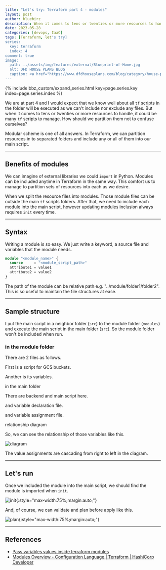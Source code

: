 ```yaml
---
title: "Let's try: Terraform part 4 - modules"
layout: post
author: bluebirz
description: When it comes to tens or twenties or more resources to handle, it could be many tf scripts to manage.
date: 2023-05-28
categories: [devops, IaaC]
tags: [Terraform, let's try]
series:
  key: terraform
  index: 4
comment: true
image:
  path: ../assets/img/features/external/Blueprint-of-Home.jpg
  alt: DFD HOUSE PLANS BLOG
  caption: <a href="https://www.dfdhouseplans.com/blog/category/house-plans/">DFD HOUSE PLANS BLOG</a>
---
```


{% include bbz_custom/expand_series.html key=page.series.key index=page.series.index %}

We are at part 4 and I would expect that we know well about all `tf` scripts in the folder will be executed as we can't include nor exclude any files. But when it comes to tens or twenties or more resources to handle, it could be many `tf` scripts to manage. How should we partition them not to confuse ourselves?

Modular scheme is one of all answers. In Terraform, we can partition resources in to separated folders and include any or all of them into our main script.

---

## Benefits of modules

We can imagine of external libraries we could `import` in Python. Modules can be included anytime in Terraform in the same way. This comfort us to manage to partition sets of resources into each as we desire.

When we split the resource files into modules. Those module files can be outside the main `tf` scripts folders. After that, we need to include each module into the main script, however updating modules inclusion always requires `init` every time.

---

## Syntax

Writing a module is so easy. We just write a keyword, a source file and variables that the module needs.

```terraform
module "<module_name>" {
  source     = "<module_script_path>"
  attribute1 = value1
  attribute2 = value2 
}
```

The path of the module can be relative path e.g. "../module/folder1/folder2". This is so useful to maintain the file structures at ease.

---

## Sample structure

<script src="https://gist.github.com/bluebirz/7a960260816793a8fc49c98b6ca3f388.js?file=tree.md"></script>

I put the main script in a neighbor folder (`src`) to the module folder (`modules`) and execute the main script in the main folder (`src`). So the module folder won't be included when run.

### in the module folder

There are 2 files as follows.

First is a script for GCS buckets.

<script src="https://gist.github.com/bluebirz/7a960260816793a8fc49c98b6ca3f388.js?file=gcs.tf"></script>

Another is its variables.

<script src="https://gist.github.com/bluebirz/7a960260816793a8fc49c98b6ca3f388.js?file=module_variables.tf"></script>
in the main folder

There are backend and main script here.
<script src="https://gist.github.com/bluebirz/7a960260816793a8fc49c98b6ca3f388.js?file=main.tf"></script>

and variable declaration file.

<script src="https://gist.github.com/bluebirz/7a960260816793a8fc49c98b6ca3f388.js?file=main_variables.tf"></script>

and variable assignment file.
<script src="https://gist.github.com/bluebirz/7a960260816793a8fc49c98b6ca3f388.js?file=var-dev.tfvars"></script>

relationship diagram

So, we can see the relationship of those variables like this.

![diagram](https://bluebirzdotnet.s3.ap-southeast-1.amazonaws.com/terraform/p4/terraform-module.drawio.png)

The value assignments are cascading from right to left in the diagram.

---

## Let's run

Once we included the module into the main script, we should find the module is imported when `init`.

![init](https://bluebirzdotnet.s3.ap-southeast-1.amazonaws.com/terraform/p4/01-init.png){:style="max-width:75%;margin:auto;"}

And, of course, we can validate and plan before apply like this.

![plan](https://bluebirzdotnet.s3.ap-southeast-1.amazonaws.com/terraform/p4/02-validate-plan.png){:style="max-width:75%;margin:auto;"}

---

## References

- [Pass variables values inside terraform modules](https://blog.geralexgr.com/terraform/pass-variables-values-inside-terraform-modules)
- [Modules Overview - Configuration Language \| Terraform \| HashiCorp Developer](https://developer.hashicorp.com/terraform/language/modules)
